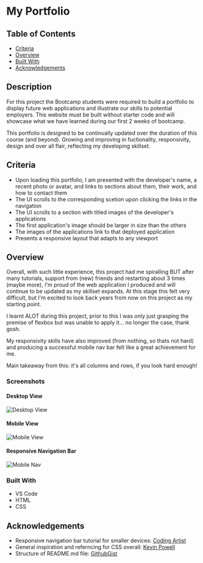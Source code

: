 # My Portfolio

## Table of Contents

- [Criteria](#criteria)
- [Overview](#overview)
- [Built With](#built-with)
- [Acknowledgements](#acknowledgements)

## Description
For this project the Bootcamp students were required to build a portfolio to display future web applications and illustrate our skills to potential employers. This website must be built without starter code and will showcase what we have learned during our first 2 weeks of bootcamp. 

<!-- It is critical that we include our name, photo, description, examples of our work and directions on how to contact us. The links must scroll to their corresponding sections and the web application requires a resposive layout that adapts to any viewport. -->

This portfolio is designed to be continually updated over the duration of this course (and beyond). Growing and improving in fuctionality, responsivity, design and over all flair, reflecting my developing skillset.

## Criteria
- Upon loading this portfolio, I am presented with the developer's name, a recent photo or avatar, and links to sections about them, their work, and how to contact them
- The UI scrolls to the corresponding scetion upon clicking the links in the navigation 
- The UI scrolls to a section with titled images of the developer's applications
- The first application's image should be larger in size than the others
- The images of the applications link to that deployed application
- Presents a responsive layout that adapts to any viewport

## Overview
<!-- TODO: Add a screenshot of the live project.
    1. Link to a 'live demo.'
    2. Describe your overall experience in a couple of sentences.
    3. List a few specific technical things that you learned or improved on.
    4. Share any other tips or guidance for others attempting this or something similar.
 -->
Overall, with such little experience, this project had me spiralling BUT after many tutorials, support from (new) friends and restarting about 3 times (maybe more), I'm proud of the web application I produced and will continue to be updated as my skillset expands. At this stage this felt very difficult, but I'm excited to look back years from now on this project as my starting point.

I learnt ALOT during this project, prior to this I was only just grasping the premise of flexbox but was unable to apply it... no longer the case, thank gosh.

My responsivity skills have also improved (from nothing, so thats not hard) and producing a successful mobile nav bar felt like a great achievement for me. 

Main takeaway from this: it's all columns and rows, if you look hard enough!

### Screenshots
#### Desktop View
![Desktop View](./assets/screenshots/desktop-view.jpeg)

#### Mobile View
![Mobile View](./assets/screenshots/mobile-view.png)

#### Responsive Navigation Bar
![Mobile Nav](./assets/screenshots/mobile-view-responsive-menu.png)

### Built With
- VS Code
- HTML
- CSS
<!-- TODO: List any MAJOR libraries/frameworks (e.g. React, Tailwind) with links to their homepages. -->

<!-- ## Features

TODO: List what specific 'user problems' that this application solves. -->


## Acknowledgements

<!-- TODO: List any blog posts, tutorials or plugins that you may have used to complete the project. Only list those that had a significant impact. Obviously, we all 'Google' stuff while working on our things, but maybe something in particular stood out as a 'major contributor' to your skill set for this project. -->

- Responsive navigation bar tutorial for smaller devices: [Coding Artist](https://www.youtube.com/watch?v=qKqLMlBKHlE)
- General inspiration and referncing for CSS overall: [Kevin Powell](https://www.youtube.com/@KevinPowell)
- Structure of README.md file: [GithubGist](https://gist.github.com/manavm1990/6b4c3f51a1cc7ec2fa6c3309205be0f7#file-readme-md)
